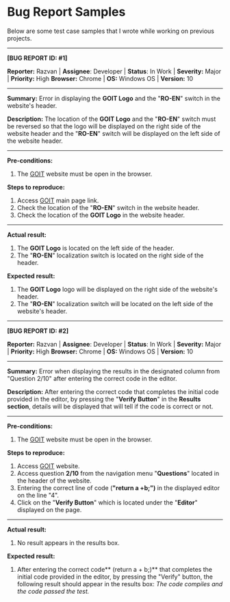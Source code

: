 # Bug Report Samples
Below are some test case samples that I wrote while working on previous projects.

----------
**[BUG REPORT ID: #1]**

**Reporter:** Razvan	| **Assignee**:	Developer	| **Status**:	In Work | **Severity:**	Major | **Priority:**	High
**Browser:**	Chrome | **OS:**	Windows	OS | **Version:**	10

----------

**Summary:**	Error in displaying the **GOIT Logo** and the "**RO-EN**" switch in the website's header.

**Description:**	The location of the **GOIT Logo** and the "**RO-EN**" switch must be reversed so that the logo will be displayed on the right side of the website header and the "**RO-EN**" switch will be displayed on the left side of the website header.
 
----------

**Pre-conditions:**					
1. The [GOIT]([GOIT](https://java-test-qa.netlify.app/?token=d5fcc3783ba50fcac78b5a5ea8e4d69f6fe51ed8368bc618a58a846ad8b03a63&block=xyz01ab35&language=ro)) website must be open in the browser.
				
**Steps to reproduce:**				
1. Access [GOIT]([url](https://java-test-qa.netlify.app/?token=d5fcc3783ba50fcac78b5a5ea8e4d69f6fe51ed8368bc618a58a846ad8b03a63&block=xyz01ab35&language=ro)) main page link.
2. Check the location of the "**RO-EN**" switch in the website header.
3. Check the location of the **GOIT Logo** in the website header.

----------
				
**Actual result:**				
1. The **GOIT Logo** is located on the left side of the header.
2. The "**RO-EN**" localization switch is located on the right side of the header.

**Expected result:**					
1. The **GOIT Logo** logo will be displayed on the right side of the website's header.
2. The "**RO-EN**" localization switch will be located on the left side of the website's header.

----------

**[BUG REPORT ID: #2]**

**Reporter:** Razvan	| **Assignee**:	Developer	| **Status**:	In Work | **Severity:**	Major | **Priority:**	High
**Browser:**	Chrome | **OS:**	Windows	OS | **Version:**	10

----------

**Summary:**	Error when displaying the results in the designated column from "Question 2/10" after entering the correct code in the editor. 

**Description:**	After entering the correct code that completes the initial code provided in the editor, by pressing the "**Verify Button**" in the **Results section**, details will be displayed that will tell if the code is correct or not.
 
----------

**Pre-conditions:**					
1. The [GOIT]([url](https://java-test-qa.netlify.app/?token=d5fcc3783ba50fcac78b5a5ea8e4d69f6fe51ed8368bc618a58a846ad8b03a63&block=xyz01ab35&language=ro)) website must be open in the browser.
				
**Steps to reproduce:**				
1. Access [GOIT]([url](https://java-test-qa.netlify.app/?token=d5fcc3783ba50fcac78b5a5ea8e4d69f6fe51ed8368bc618a58a846ad8b03a63&block=xyz01ab35&language=ro)) website.
2. Access question **2/10** from the navigation menu "**Questions**" located in the header of the website.
3. Entering the correct line of code (**"return a +b;")** in the displayed editor on the line "4".
4. Click on the "**Verify Button**" which is located under the "**Editor**" displayed on the page.

----------
				
**Actual result:**				
1. No result appears in the results box.


**Expected result:**					
1. After entering the correct code** (return a + b;)** that completes the initial code provided in the editor, by pressing the "Verify" button, the following result should appear in the results box: _The code compiles and the code passed the test._   
  

